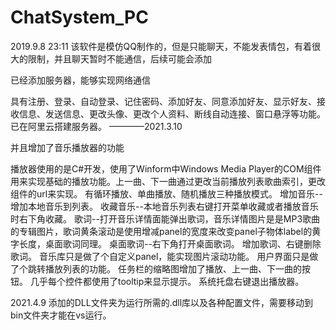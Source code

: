 # ChatSystem_PC
 

2019.9.8 23:11  该软件是模仿QQ制作的，但是只能聊天，不能发表情包，有着很大的限制，并且聊天暂时不能通信，后续可能会添加

已经添加服务器，能够实现网络通信

具有注册、登录、自动登录、记住密码、添加好友、同意添加好友、显示好友、接收信息、发送信息、更改头像、更改个人资料、断线自动连接、窗口悬浮等功能。
已在阿里云搭建服务器。 ————2021.3.10


并且增加了音乐播放器的功能

播放器使用的是C#开发，使用了Winform中Windows Media Player的COM组件用来实现基础的播放功能。上一曲、下一曲通过更改当前播放列表歌曲索引，更改组件的url来实现。
有循环播放、单曲播放、随机播放三种播放模式。
增加音乐--增加本地音乐到列表。
收藏音乐--本地音乐列表右键打开菜单收藏或者播放音乐时右下角收藏。
歌词--打开音乐详情面能弹出歌词，音乐详情图片是是MP3歌曲的专辑图片，歌词黄条滚动是使用增减panel的宽度来改变panel子物体label的黄字长度，桌面歌词同理。
桌面歌词--右下角打开桌面歌词。
增加歌词、右键删除歌词。
音乐库只是做了个自定义panel，能实现图片滚动功能。
用户界面只是做了个跳转播放列表的功能。
任务栏的缩略图增加了播放、上一曲、下一曲的按钮。
几乎每个控件都使用了tooltip来显示提示。
系统托盘右键退出播放器。

2021.4.9
添加的DLL文件夹为运行所需的.dll库以及各种配置文件，需要移动到bin文件夹才能在vs运行。

